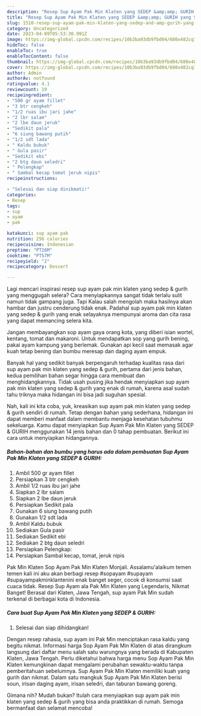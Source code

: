 ```yaml
---
description: "Resep Sup Ayam Pak Min Klaten yang SEDEP &amp;amp; GURIH yang Sempurna, Buat Buka Puasa Bikin Ngiler"
title: "Resep Sup Ayam Pak Min Klaten yang SEDEP &amp;amp; GURIH yang Sempurna, Buat Buka Puasa Bikin Ngiler"
slug: 1510-resep-sup-ayam-pak-min-klaten-yang-sedep-and-amp-gurih-yang-sempurna-buat-buka-puasa-bikin-ngiler
category: Uncategorized
date: 2023-04-09T05:53:30.991Z
image: https://img-global.cpcdn.com/recipes/10b3ba93db9fbd04/680x482cq70/sup-ayam-pak-min-klaten-yang-sedep-gurih-foto-resep-utama.jpg
hideToc: false
enableToc: true
enableTocContent: false
thumbnail: https://img-global.cpcdn.com/recipes/10b3ba93db9fbd04/680x482cq70/sup-ayam-pak-min-klaten-yang-sedep-gurih-foto-resep-utama.jpg
cover: https://img-global.cpcdn.com/recipes/10b3ba93db9fbd04/680x482cq70/sup-ayam-pak-min-klaten-yang-sedep-gurih-foto-resep-utama.jpg
author: Admin
authorAv: notfound
ratingvalue: 4.1
reviewcount: 19
recipeingredient:
- "500 gr ayam fillet"
- "3 btr cengkeh"
- "1/2 ruas ibu jari jahe"
- "2 lbr salam"
- "2 lbe daun jeruk"
- "Sedikit pala"
- "6 siung bawang putih"
- "1/2 sdt lada"
- " Kaldu bubuk"
- " Gula pasir"
- "Sedikit ebi"
- "2 btg daun seledri"
- " Pelengkap"
- " Sambal kecap tomat jeruk nipis"
recipeinstructions:

- "Selesai dan siap dinikmati!"
categories:
- Resep
tags:
- sup
- ayam
- pak

katakunci: sup ayam pak 
nutrition: 256 calories
recipecuisine: Indonesian
preptime: "PT26M"
cooktime: "PT57M"
recipeyield: "2"
recipecategory: Dessert

---
```



Lagi mencari inspirasi resep sup ayam pak min klaten yang sedep &amp; gurih yang menggugah selera? Cara menyiapkannya sangat tidak terlalu sulit namun tidak gampang juga. Tapi Kalau salah mengolah maka hasilnya akan hambar dan justru cenderung tidak enak. Padahal sup ayam pak min klaten yang sedep &amp; gurih yang enak selayaknya mempunyai aroma dan cita rasa yang dapat memancing selera kita.


Jangan membayangkan sop ayam gaya orang kota, yang diberi isian wortel, kentang, tomat dan makaroni. Untuk mendapatkan sop yang gurih bening, pakai ayam kampung yang berlemak. Gunakan api kecil saat memasak agar kuah tetap bening dan bumbu meresap dan daging ayam empuk.

Banyak hal yang sedikit banyak berpengaruh terhadap kualitas rasa dari sup ayam pak min klaten yang sedep &amp; gurih, pertama dari jenis bahan, kedua pemilihan bahan segar hingga cara membuat dan menghidangkannya. Tidak usah pusing jika hendak menyiapkan sup ayam pak min klaten yang sedep &amp; gurih yang enak di rumah, karena asal sudah tahu triknya maka hidangan ini bisa jadi suguhan spesial.


Nah, kali ini kita coba, yuk, kreasikan sup ayam pak min klaten yang sedep &amp; gurih sendiri di rumah. Tetap dengan bahan yang sederhana, hidangan ini dapat memberi manfaat dalam membantu menjaga kesehatan tubuhmu sekeluarga. Kamu dapat menyiapkan Sup Ayam Pak Min Klaten yang SEDEP &amp; GURIH menggunakan 14 jenis bahan dan 0 tahap pembuatan. Berikut ini cara untuk menyiapkan hidangannya.

<!--inarticleads1-->

##### Bahan-bahan dan bumbu yang harus ada dalam pembuatan Sup Ayam Pak Min Klaten yang SEDEP &amp; GURIH:

1. Ambil 500 gr ayam fillet
1. Persiapkan 3 btr cengkeh
1. Ambil 1/2 ruas ibu jari jahe
1. Siapkan 2 lbr salam
1. Siapkan 2 lbe daun jeruk
1. Persiapkan Sedikit pala
1. Gunakan 6 siung bawang putih
1. Gunakan 1/2 sdt lada
1. Ambil  Kaldu bubuk
1. Sediakan  Gula pasir
1. Sediakan Sedikit ebi
1. Sediakan 2 btg daun seledri
1. Persiapkan  Pelengkap:
1. Persiapkan  Sambal kecap, tomat, jeruk nipis


Pak Min Klaten Sop Ayam Pak Min Klaten Monjali. Assalamu&#39;alaikum temen temen kali ini aku akan berbagi resep #sopayam #supayam #supayampakminklantenini enak banget seger, cocok di konsumsi saat cuaca tidak. Resep Sup Ayam ala Pak Min Klaten yang Legendaris, Nikmat Banget! Berasal dari Klaten, Jawa Tengah, sup ayam Pak Min sudah terkenal di berbagai kota di Indonesia. 

<!--inarticleads2-->

##### Cara buat Sup Ayam Pak Min Klaten yang SEDEP &amp; GURIH:


1. Selesai dan siap dihidangkan!

Dengan resep rahasia, sup ayam ini Pak Min menciptakan rasa kaldu yang begitu nikmat. Informasi harga Sop Ayam Pak Min Klaten di atas dirangkum langsung dari daftar menu salah satu warungnya yang berada di Kabupaten Klaten, Jawa Tengah. Perlu diketahui bahwa harga menu Sop Ayam Pak Min Klaten kemungkinan dapat mengalami perubahan sewaktu-waktu tanpa pemberitahuan sebelumnya. Sup Ayam Pak Min Klaten memiliki kuah yang gurih dan nikmat. Dalam satu mangkuk Sup Ayam Pak Min Klaten berisi soun, irisan daging ayam, irisan seledri, dan taburan bawang goreng. 

Gimana nih? Mudah bukan? Itulah cara menyiapkan sup ayam pak min klaten yang sedep &amp; gurih yang bisa anda praktikkan di rumah. Semoga bermanfaat dan selamat mencoba!
